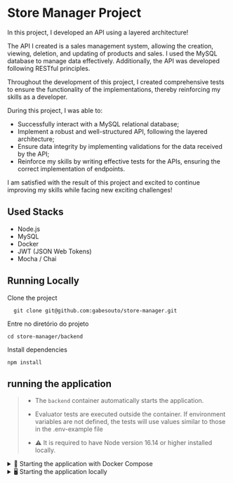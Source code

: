 # Store Manager Project

In this project, I developed an API using a layered architecture!

The API I created is a sales management system, allowing the creation, viewing, deletion, and updating of products and sales. I used the MySQL database to manage data effectively. Additionally, the API was developed following RESTful principles.

Throughout the development of this project, I created comprehensive tests to ensure the functionality of the implementations, thereby reinforcing my skills as a developer.

During this project, I was able to:

- Successfully interact with a MySQL relational database;
- Implement a robust and well-structured API, following the layered architecture;
- Ensure data integrity by implementing validations for the data received by the API;
- Reinforce my skills by writing effective tests for the APIs, ensuring the correct implementation of endpoints.

I am satisfied with the result of this project and excited to continue improving my skills while facing new exciting challenges!

## Used Stacks

- Node.js
- MySQL
- Docker
- JWT (JSON Web Tokens)
- Mocha / Chai

## Running Locally

Clone the project

```
  git clone git@github.com:gabesouto/store-manager.git
```

Entre no diretório do projeto

```
cd store-manager/backend
```

Install dependencies

```
npm install

```

## running the application

>
> - The `backend` container automatically starts the application.
>
> - Evaluator tests are executed outside the container. If environment variables are not defined, the tests will use values similar to those in the .env-example file
> - ⚠️ It is required to have Node version 16.14 or higher installed locally.

<details>
<summary>🐳 Starting the application with Docker Compose</summary>

```bash
# Install dependencies
npm install

# Start the compose containers for `backend` and `db`
# The application will be available at `http://localhost:3001` in development mode
docker-compose up -d

# You can view the application logs with `docker logs -n 20 -f <container-name>`
docker logs -n 20 -f store_manager
```

</details>

<details>
<summary>🖥️ Starting the application locally</summary>

  
⚠️ Attention: When running locally, the application should receive environment variables as exemplified in env.example to communicate with the database service.
```bash
# Install dependencies
npm install

# Start only the `db` service in compose
docker-compose up -d db

# Start the application in development mode
npm run dev:local


